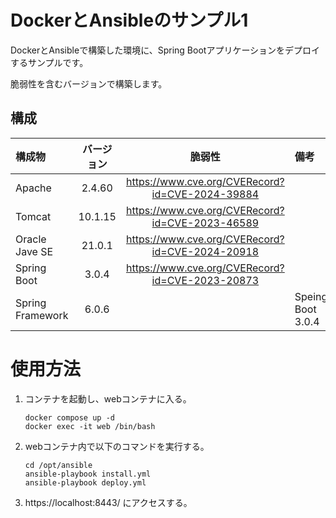 # DockerとAnsibleのサンプル1

DockerとAnsibleで構築した環境に、Spring Bootアプリケーションをデプロイするサンプルです。

脆弱性を含むバージョンで構築します。

## 構成

| 構成物              |  バージョン  |                       脆弱性                       | 備考                |
|:-----------------|:-------:|:-----------------------------------------------:|:------------------| 
| Apache           | 2.4.60  | https://www.cve.org/CVERecord?id=CVE-2024-39884 |                   |
| Tomcat           | 10.1.15 | https://www.cve.org/CVERecord?id=CVE-2023-46589 |                   |
| Oracle Jave SE   | 21.0.1  | https://www.cve.org/CVERecord?id=CVE-2024-20918 |                   |
| Spring Boot      |  3.0.4  | https://www.cve.org/CVERecord?id=CVE-2023-20873 |                   |
| Spring Framework |  6.0.6  |                                                 | Speing Boot 3.0.4 |

# 使用方法

1. コンテナを起動し、webコンテナに入る。

    ```shell
    docker compose up -d
    docker exec -it web /bin/bash
    ```

2. webコンテナ内で以下のコマンドを実行する。

    ```shell
    cd /opt/ansible
    ansible-playbook install.yml
    ansible-playbook deploy.yml
    ```

3. https://localhost:8443/ にアクセスする。
